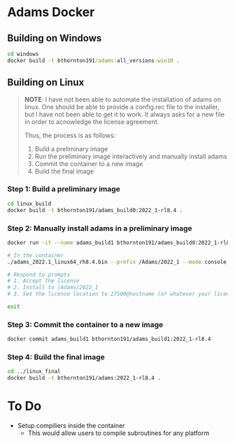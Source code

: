 # Adams Docker

## Building on Windows

```bat
cd windows
docker build -t bthornton191/adams:all_versions-win10 .
```

## Building on Linux

> **NOTE**: I have not been able to automate the installation of adams on linux. 
> One should be able to provide a config.rec file to the installer, but I have 
> not  been able to get it to work. It always asks for a new file in order to 
> acnowledge the license agreement.
>
> Thus, the process is as follows:
> 1. Build a preliminary image
> 2. Run the preliminary image interactively and manually install adams
> 3. Commit the container to a new image
> 4. Build the final image

### Step 1: Build a preliminary image

```bash
cd linux_build
docker build -t bthornton191/adams_build0:2022_1-rl8.4 .
```

### Step 2: Manually install adams in a preliminary image

```bash
docker run -it --name adams_build1 bthornton191/adams_build0:2022_1-rl8.4 /bin/bash

# In the container
./adams_2022.1_linux64_rh8.4.bin --prefix /Adams/2022_1 --mode console

# Respond to prompts
# 1. Accept the license
# 2. Install to /Adams/2022_1
# 3. Set the license location to 27500@hostname (or whatever your license server is)

exit
```

### Step 3: Commit the container to a new image

```bash
docker commit adams_build1 bthornton191/adams_build1:2022_1-rl8.4
```

### Step 4: Build the final image

```bash 
cd ../linux_final
docker build -t bthornton191/adams:2022_1-rl8.4 .
```

# To Do
- Setup compiliers inside the container
  - This would allow users to compile subroutines for any platform

